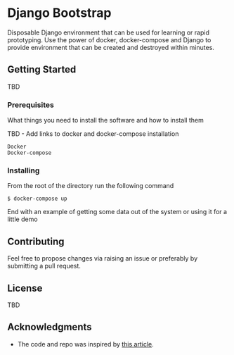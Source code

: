 # Django Bootstrap

Disposable Django environment that can be used for learning or rapid prototyping. Use the power of docker, docker-compose and Django to provide environment that can be created and destroyed within minutes.

## Getting Started

TBD

### Prerequisites

What things you need to install the software and how to install them

TBD - Add links to docker and docker-compose installation
```
Docker
Docker-compose
```

### Installing

From the root of the directory run the following command
```
$ docker-compose up
```

End with an example of getting some data out of the system or using it for a little demo

## Contributing
Feel free to propose changes via raising an issue or preferably by submitting a pull request.
 

## License

TBD


## Acknowledgments

* The code and repo was inspired by [this article](https://docs.docker.com/compose/django/).
